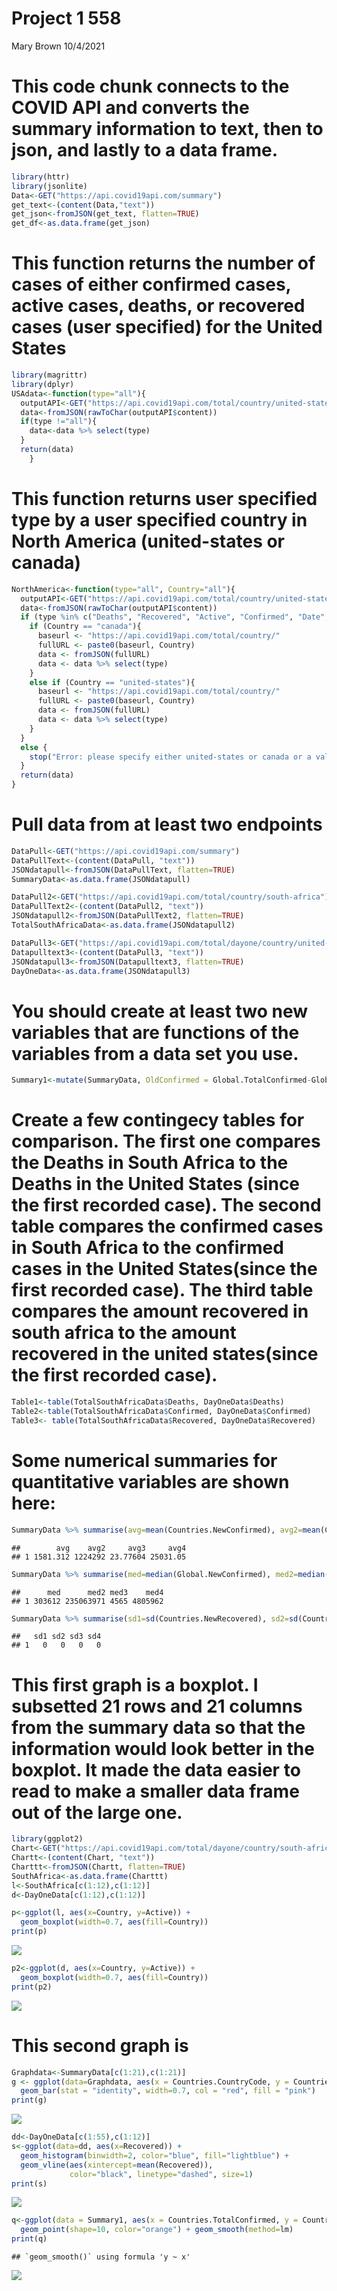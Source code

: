 Project 1 558
================
Mary Brown
10/4/2021

# This code chunk connects to the COVID API and converts the summary information to text, then to json, and lastly to a data frame.

``` r
library(httr)  
library(jsonlite)  
Data<-GET("https://api.covid19api.com/summary")  
get_text<-(content(Data,"text"))  
get_json<-fromJSON(get_text, flatten=TRUE)  
get_df<-as.data.frame(get_json)  
```

# This function returns the number of cases of either confirmed cases, active cases, deaths, or recovered cases (user specified) for the United States

``` r
library(magrittr)  
library(dplyr)  
USAdata<-function(type="all"){  
  outputAPI<-GET("https://api.covid19api.com/total/country/united-states")  
  data<-fromJSON(rawToChar(outputAPI$content))
  if(type !="all"){  
    data<-data %>% select(type)
  }  
  return(data)
    }  
```

# This function returns user specified type by a user specified country in North America (united-states or canada)

``` r
NorthAmerica<-function(type="all", Country="all"){  
  outputAPI<-GET("https://api.covid19api.com/total/country/united-states")  
  data<-fromJSON(rawToChar(outputAPI$content))  
  if (type %in% c("Deaths", "Recovered", "Active", "Confirmed", "Date", "Country")){  
    if (Country == "canada"){  
      baseurl <- "https://api.covid19api.com/total/country/"  
      fullURL <- paste0(baseurl, Country)  
      data <- fromJSON(fullURL)  
      data <- data %>% select(type)  
    }  
    else if (Country == "united-states"){  
      baseurl <- "https://api.covid19api.com/total/country/"  
      fullURL <- paste0(baseurl, Country)  
      data <- fromJSON(fullURL)  
      data <- data %>% select(type)  
    }  
  }  
  else {  
    stop("Error: please specify either united-states or canada or a valid type")  
  }  
  return(data)  
}  
```

# Pull data from at least two endpoints

``` r
DataPull<-GET("https://api.covid19api.com/summary")  
DataPullText<-(content(DataPull, "text"))  
JSONdatapull<-fromJSON(DataPullText, flatten=TRUE)  
SummaryData<-as.data.frame(JSONdatapull)  

DataPull2<-GET("https://api.covid19api.com/total/country/south-africa")  
DataPullText2<-(content(DataPull2, "text"))  
JSONdatapull2<-fromJSON(DataPullText2, flatten=TRUE)  
TotalSouthAfricaData<-as.data.frame(JSONdatapull2)  

DataPull3<-GET("https://api.covid19api.com/total/dayone/country/united-states")  
Datapulltext3<-(content(DataPull3, "text"))  
JSONdatapull3<-fromJSON(Datapulltext3, flatten=TRUE)  
DayOneData<-as.data.frame(JSONdatapull3)
```

# You should create at least two new variables that are functions of the variables from a data set you use.

``` r
Summary1<-mutate(SummaryData, OldConfirmed = Global.TotalConfirmed-Global.NewConfirmed, OldDeaths = Global.TotalDeaths-Global.NewDeaths)  
```

# Create a few contingecy tables for comparison. The first one compares the Deaths in South Africa to the Deaths in the United States (since the first recorded case). The second table compares the confirmed cases in South Africa to the confirmed cases in the United States(since the first recorded case). The third table compares the amount recovered in south africa to the amount recovered in the united states(since the first recorded case).

``` r
Table1<-table(TotalSouthAfricaData$Deaths, DayOneData$Deaths)
Table2<-table(TotalSouthAfricaData$Confirmed, DayOneData$Confirmed)  
Table3<- table(TotalSouthAfricaData$Recovered, DayOneData$Recovered)
```

# Some numerical summaries for quantitative variables are shown here:

``` r
SummaryData %>% summarise(avg=mean(Countries.NewConfirmed), avg2=mean(Countries.TotalConfirmed), avg3=mean(Countries.NewDeaths), avg4=mean(Countries.TotalDeaths))  
```

    ##        avg    avg2     avg3     avg4
    ## 1 1581.312 1224292 23.77604 25031.05

``` r
SummaryData %>% summarise(med=median(Global.NewConfirmed), med2=median(Global.TotalConfirmed), med3=median(Global.NewDeaths), med4=median(Global.TotalDeaths))  
```

    ##      med      med2 med3    med4
    ## 1 303612 235063971 4565 4805962

``` r
SummaryData %>% summarise(sd1=sd(Countries.NewRecovered), sd2=sd(Countries.TotalRecovered), sd3=sd(Global.NewRecovered), sd4=sd(Global.TotalRecovered))  
```

    ##   sd1 sd2 sd3 sd4
    ## 1   0   0   0   0

# This first graph is a boxplot. I subsetted 21 rows and 21 columns from the summary data so that the information would look better in the boxplot. It made the data easier to read to make a smaller data frame out of the large one.

``` r
library(ggplot2)  
Chart<-GET("https://api.covid19api.com/total/dayone/country/south-africa")  
Chartt<-(content(Chart, "text"))  
Charttt<-fromJSON(Chartt, flatten=TRUE)  
SouthAfrica<-as.data.frame(Charttt)  
l<-SouthAfrica[c(1:12),c(1:12)]
d<-DayOneData[c(1:12),c(1:12)]  

p<-ggplot(l, aes(x=Country, y=Active)) +  
  geom_boxplot(width=0.7, aes(fill=Country)) 
print(p)  
```

![](README_files/figure-gfm/unnamed-chunk-8-1.png)<!-- -->

``` r
p2<-ggplot(d, aes(x=Country, y=Active)) + 
  geom_boxplot(width=0.7, aes(fill=Country))  
print(p2)
```

![](README_files/figure-gfm/unnamed-chunk-8-2.png)<!-- -->

# This second graph is

``` r
Graphdata<-SummaryData[c(1:21),c(1:21)]
g <- ggplot(data=Graphdata, aes(x = Countries.CountryCode, y = Countries.TotalDeaths)) +  
  geom_bar(stat = "identity", width=0.7, col = "red", fill = "pink") 
print(g)
```

![](README_files/figure-gfm/unnamed-chunk-9-1.png)<!-- -->

``` r
dd<-DayOneData[c(1:55),c(1:12)]
s<-ggplot(data=dd, aes(x=Recovered)) +  
  geom_histogram(binwidth=2, color="blue", fill="lightblue") +  
  geom_vline(aes(xintercept=mean(Recovered)),  
             color="black", linetype="dashed", size=1)
print(s)
```

![](README_files/figure-gfm/unnamed-chunk-10-1.png)<!-- -->

``` r
q<-ggplot(data = Summary1, aes(x = Countries.TotalConfirmed, y = Countries.TotalDeaths)) +  
  geom_point(shape=10, color="orange") + geom_smooth(method=lm)  
print(q)
```

    ## `geom_smooth()` using formula 'y ~ x'

![](README_files/figure-gfm/unnamed-chunk-11-1.png)<!-- -->
